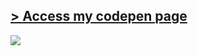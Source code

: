 ## [> Access my codepen page](https://codepen.io/Ciriak/pens/showcase)

<img src="/images/codepen/codepen.png">
